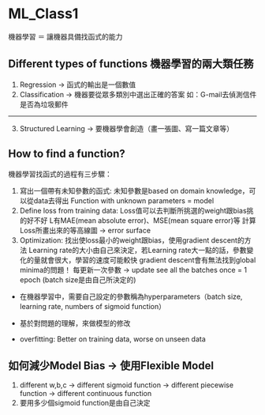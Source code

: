 # ML_Class1

機器學習 ＝ 讓機器具備找函式的能力

## Different types of functions 機器學習的兩大類任務
 1. Regression -> 函式的輸出是一個數值
 2. Classification -> 機器要從眾多類別中選出正確的答案
    如：G-mail去偵測信件是否為垃圾郵件
 ****
 3. Structured Learning -> 要機器學會創造（畫一張圖、寫一篇文章等）

## How to find a function?
 機器學習找函式的過程有三步驟：
  1. 寫出一個帶有未知參數的函式: 未知參數是based on domain knowledge，可以從data去得出
     Function with unknown parameters = model
  2. Define loss from training data: Loss值可以去判斷所挑選的weight跟bias挑的好不好
     L有MAE(mean absolute error)、MSE(mean square error)等
     計算Loss所畫出來的等高線圖 -> error surface
  3. Optimization: 找出使loss最小的weight跟bias，使用gradient descent的方法
     Learning rate的大小由自己來決定，若Learning rate大一點的話，參數變化的量就會很大，學習的速度可能較快
     gradient descent會有無法找到global minima的問題！
     每更新一次參數 -> update
     see all the batches once = 1 epoch (batch size是由自己所決定的)
     
  * 在機器學習中，需要自己設定的參數稱為hyperparameters（batch size, learning rate, numbers of sigmoid function）
  * 基於對問題的理解，來做模型的修改
  
  * overfitting: Better on training data, worse on unseen data 
 
## 如何減少Model Bias -> 使用Flexible Model
  1. different w,b,c -> different sigmoid function -> different piecewise function -> different continuous function
  2. 要用多少個sigmoid function是由自己決定
  
  
